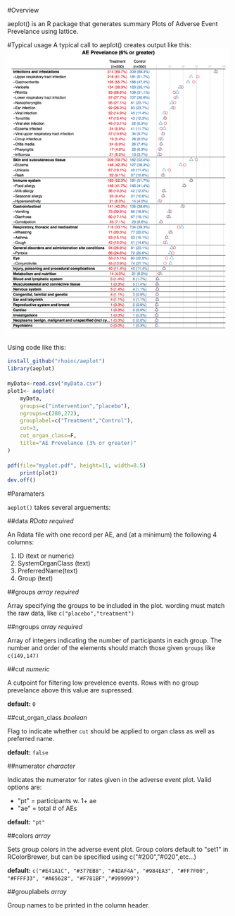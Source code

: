 #Overview

aeplot() is an R package that generates summary Plots of Adverse Event Prevelance using lattice.

#Typical usage
A typical call to aeplot() creates output like this: 
![sample aeplot](/example/sample_plot.png)

Using code like this: 

```R
install_github("rhoinc/aeplot")
library(aeplot)

myData<-read.csv("myData.csv")
plot1<- aeplot(
    myData,                        
    groups=c("intervention","placebo"),
    ngroups=c(280,272),                     
    grouplabel=c("Treatment","Control"),                                
    cut=3,
    cut_organ_class=F,
    title="AE Prevelance (3% or greater)"
)    

pdf(file="myplot.pdf", height=11, width=8.5)
    print(plot1)
dev.off()
```

#Paramaters

`aeplot()` takes several arguements:

##data
*RData* _required_

An Rdata file with one record per AE, and (at a minimum) the following 4 columns:
 1. ID (text or numeric)
 2. SystemOrganClass (text)
 3. PreferredName(text)
 4. Group (text)

##groups 
*array* _required_   

Array specifying the groups to be included in the plot. wording must match the raw data,  like `c("placebo","treatment")`

##ngroups 
*array* _required_

 Array of integers indicating the number of participants in each group. The number and order of the elements should match those given `groups` like `c(149,147)`

##cut 
*numeric* 

A cutpoint for filtering low prevelence events. Rows with no group prevelance above this value are supressed. 

**default:** `0`

##cut_organ_class
*boolean*

Flag to indicate whether `cut` should be applied to organ class as well as preferred name.

**default:** `false`

##numerator
*character*

Indicates the numerator for rates given in the adverse event plot. Valid options are: 

- "pt" = participants w. 1+ ae 
- "ae" = total # of AEs

**default:** `"pt"`

##colors 
*array*

Sets group colors in the adverse event plot. Group colors default to "set1" in RColorBrewer, but can be specified using c("#200","#020",etc...)

**default:** `c("#E41A1C", "#377EB8", "#4DAF4A", "#984EA3", "#FF7F00", "#FFFF33", "#A65628", "#F781BF","#999999")`

##grouplabels 
*array*

Group names to be printed in the column header.

